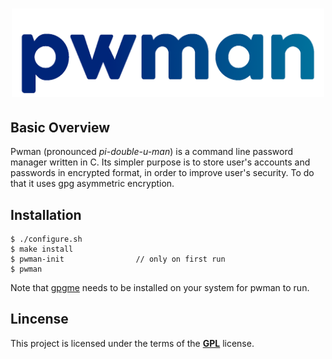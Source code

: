 <h1 align="center">
    <img width="500" alt="PWM4N" src="https://github.com/some0necoding/pwman/blob/main/.github/pwman_logo.png">
</h1>

<!-- links and badges here -->

## Basic Overview

Pwman (pronounced *pi-double-u-man*) is a command line password manager written in C. Its simpler purpose is 
to store user's accounts and passwords in encrypted format, in order to improve user's security. To do that it 
uses gpg asymmetric encryption.

## Installation

```
$ ./configure.sh
$ make install
$ pwman-init                // only on first run
$ pwman
```

Note that [gpgme](https://gnupg.org/software/gpgme/index.html) needs to be installed on your system for pwman to run.

## Lincense

This project is licensed under the terms of the [**GPL**](https://github.com/some0necoding/pwman/blob/main/LICENSE.md) license.
